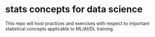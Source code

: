 # stats concepts for data science

This repo will host practices and exercises with respect to important statistical concepts applicable to ML/AI/DL training.
